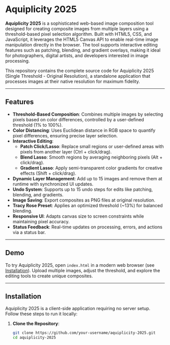 # Aquiplicity 2025

**Aquiplicity 2025** is a sophisticated web-based image composition tool designed for creating composite images from multiple layers using a threshold-based pixel selection algorithm. Built with HTML5, CSS, and JavaScript, it leverages the HTML5 Canvas API to enable real-time image manipulation directly in the browser. The tool supports interactive editing features such as patching, blending, and gradient overlays, making it ideal for photographers, digital artists, and developers interested in image processing.

This repository contains the complete source code for Aquiplicity 2025 (Single Threshold - Original Resolution), a standalone application that processes images at their native resolution for maximum fidelity.

---

## Features

- **Threshold-Based Composition**: Combines multiple images by selecting pixels based on color differences, controlled by a user-defined threshold (1% to 100%).
- **Color Distancing**: Uses Euclidean distance in RGB space to quantify pixel differences, ensuring precise layer selection.
- **Interactive Editing**:
  - **Patch Click/Lasso**: Replace small regions or user-defined areas with pixels from another layer (Ctrl + click/drag).
  - **Blend Lasso**: Smooth regions by averaging neighboring pixels (Alt + click/drag).
  - **Gradient Lasso**: Apply semi-transparent color gradients for creative effects (Shift + click/drag).
- **Dynamic Layer Management**: Add up to 15 images and remove them at runtime with synchronized UI updates.
- **Undo System**: Supports up to 15 undo steps for edits like patching, blending, and gradients.
- **Image Saving**: Export composites as PNG files at original resolution.
- **Tracy Rose Preset**: Applies an optimized threshold (~13%) for balanced blending.
- **Responsive UI**: Adapts canvas size to screen constraints while maintaining pixel accuracy.
- **Status Feedback**: Real-time updates on processing, errors, and actions via a status bar.

---

## Demo

To try Aquiplicity 2025, open `index.html` in a modern web browser (see [Installation](#installation)). Upload multiple images, adjust the threshold, and explore the editing tools to create unique composites.

---

## Installation

Aquiplicity 2025 is a client-side application requiring no server setup. Follow these steps to run it locally:

1. **Clone the Repository**:
   ```bash
   git clone https://github.com/your-username/aquiplicity-2025.git
   cd aquiplicity-2025
